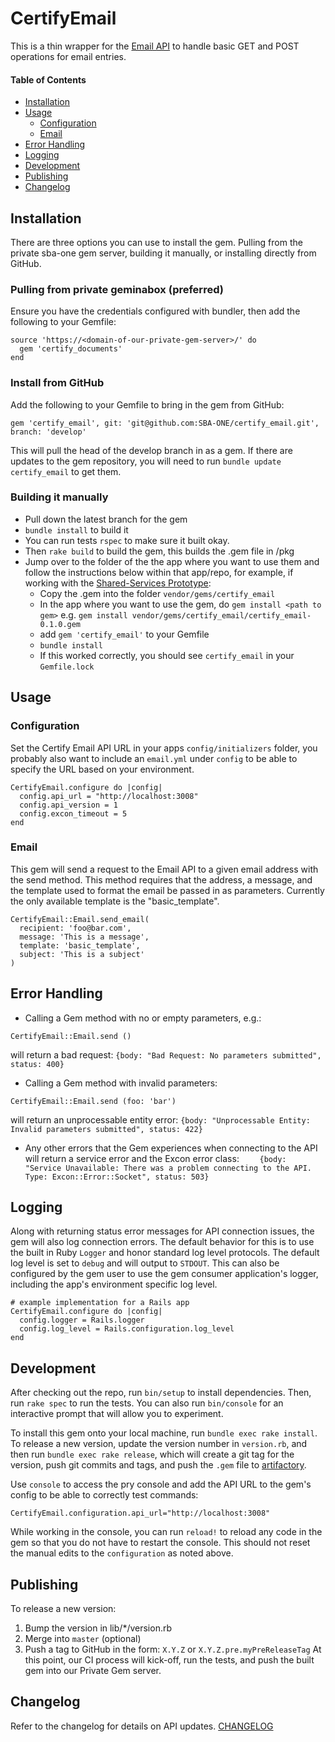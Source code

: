 # CertifyEmail

This is a thin wrapper for the [Email API](https://github.com/USSBA/email_api) to handle basic GET and POST operations for email entries.


#### Table of Contents
- [Installation](#installation)
- [Usage](#usage)
    - [Configuration](#configuration)
    - [Email](#email)
- [Error Handling](#error&nbsp;handling)
- [Logging](#logging)
- [Development](#development)
- [Publishing](#publishing)
- [Changelog](#changelog)

## Installation

There are three options you can use to install the gem. Pulling from the private sba-one gem server, building it manually, or installing directly from GitHub.

### Pulling from private geminabox (preferred)

Ensure you have the credentials configured with bundler, then add the following to your Gemfile:
```
source 'https://<domain-of-our-private-gem-server>/' do
  gem 'certify_documents'
end
```

### Install from GitHub

Add the following to your Gemfile to bring in the gem from GitHub:

```
gem 'certify_email', git: 'git@github.com:SBA-ONE/certify_email.git', branch: 'develop'
```

This will pull the head of the develop branch in as a gem.  If there are updates to the gem repository, you will need to run `bundle update certify_email` to get them.

### Building it manually

* Pull down the latest branch for the gem
* `bundle install` to build it
* You can run tests `rspec` to make sure it built okay.
* Then `rake build` to build the gem, this builds the .gem file in /pkg
* Jump over to the folder of the the app where you want to use them and follow the instructions below within that app/repo, for example, if working with the [Shared-Services Prototype](https://github.com/SBA-ONE/shared-services-prototype):
  * Copy the .gem into the folder `vendor/gems/certify_email`
  * In the app where you want to use the gem, do `gem install <path to gem>` e.g. `gem install vendor/gems/certify_email/certify_email-0.1.0.gem`
  * add `gem 'certify_email'` to your Gemfile
  * `bundle install`
  * If this worked correctly, you should see `certify_email` in your `Gemfile.lock`

## Usage

### Configuration
Set the Certify Email API URL in your apps `config/initializers` folder, you probably also want to include an `email.yml` under `config` to be able to specify the URL based on your environment.

```
CertifyEmail.configure do |config|
  config.api_url = "http://localhost:3008"
  config.api_version = 1
  config.excon_timeout = 5
end
```

### Email

This gem will send a request to the Email API to a given email address with the send method. This method requires that the address, a message, and the template used to format the email be passed in as parameters. Currently the only available template is the "basic_template".
```
CertifyEmail::Email.send_email(
  recipient: 'foo@bar.com',
  message: 'This is a message',
  template: 'basic_template',
  subject: 'This is a subject'
)
```


## Error Handling
* Calling a Gem method with no or empty parameters, e.g.:
```
CertifyEmail::Email.send ()
```
will return a bad request:
`{body: "Bad Request: No parameters submitted", status: 400}`
* Calling a Gem method with invalid parameters:
```
CertifyEmail::Email.send (foo: 'bar')
```
will return an unprocessable entity error:
`{body: "Unprocessable Entity: Invalid parameters submitted", status: 422}`
* Any other errors that the Gem experiences when connecting to the API will return a service error and the Excon error class:
`    {body: "Service Unavailable: There was a problem connecting to the API. Type: Excon::Error::Socket", status: 503}`

## Logging
Along with returning status error messages for API connection issues, the gem will also log connection errors.  The default behavior for this is to use the built in Ruby `Logger` and honor standard log level protocols.  The default log level is set to `debug` and will output to `STDOUT`.  This can also be configured by the gem user to use the gem consumer application's logger, including the app's environment specific log level.
```
# example implementation for a Rails app
CertifyEmail.configure do |config|
  config.logger = Rails.logger
  config.log_level = Rails.configuration.log_level
end
```

## Development
After checking out the repo, run `bin/setup` to install dependencies. Then, run `rake spec` to run the tests. You can also run `bin/console` for an interactive prompt that will allow you to experiment.

To install this gem onto your local machine, run `bundle exec rake install`. To release a new version, update the version number in `version.rb`, and then run `bundle exec rake release`, which will create a git tag for the version, push git commits and tags, and push the `.gem` file to [artifactory](https://rubygems.org).

Use `console` to access the pry console and add the API URL to the gem's config to be able to correctly test commands:
```
CertifyEmail.configuration.api_url="http://localhost:3008"
```
While working in the console, you can run `reload!` to reload any code in the gem so that you do not have to restart the console.  This should not reset the manual edits to the `configuration` as noted above.

## Publishing
To release a new version:
  1. Bump the version in lib/\*/version.rb
  1. Merge into `master` (optional)
  1. Push a tag to GitHub in the form: `X.Y.Z` or `X.Y.Z.pre.myPreReleaseTag`
 At this point, our CI process will kick-off, run the tests, and push the built gem into our Private Gem server.

## Changelog
Refer to the changelog for details on API updates. [CHANGELOG](CHANGELOG.md)
